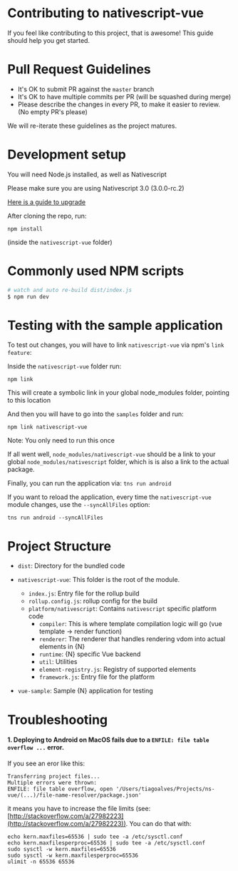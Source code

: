 # Contributing to nativescript-vue

If you feel like contributing to this project, that is awesome! This guide should help you get started.

# Pull Request Guidelines

- It's OK to submit PR against the `master` branch
- It's OK to have multiple commits per PR (will be squashed during merge)
- Please describe the changes in every PR, to make it easier to review. (No empty PR's please)

We will re-iterate these guidelines as the project matures.

# Development setup
You will need Node.js installed, as well as Nativescript

Please make sure you are using Nativescript 3.0 (3.0.0-rc.2)

[Here is a guide to upgrade](https://www.nativescript.org/blog/nativescript-3.0-release-candidate-available-today)

After cloning the repo, run:

`npm install`

(inside the `nativescript-vue` folder)

# Commonly used NPM scripts

```bash
# watch and auto re-build dist/index.js
$ npm run dev
```

# Testing with the sample application

To test out changes, you will have to link `nativescript-vue` via npm's `link feature`:

Inside the `nativescript-vue` folder run:

`npm link`

This will create a symbolic link in your global node_modules folder, pointing to this location

And then you will have to go into the `samples` folder and run:

`npm link nativescript-vue`

Note: You only need to run this once

If all went well, `node_modules/nativescript-vue` should be a link to your global `node_modules/nativescript` folder, which is is also a link to the actual package.

Finally, you can run the application via:
`tns run android`

If you want to reload the application, every time the `nativescript-vue` module changes, use the `--syncAllFiles` option:

`tns run android --syncAllFiles`

# Project Structure

- `dist`: Directory for the bundled code
- `nativescript-vue`: This folder is the root of the module.
  - `index.js`: Entry file for the rollup build
  - `rollup.config.js`: rollup config for the build
  - `platform/nativescript`: Contains `nativescript` specific platform code
    - `compiler`: This is where template compilation logic will go (vue template -> render function)
    - `renderer`: The renderer that handles rendering vdom into actual elements in {N}
    - `runtime`: {N} specific Vue backend
    - `util`: Utilities
    - `element-registry.js`: Registry of supported elements
    - `framework.js`: Entry file for the platform

- `vue-sample`: Sample {N} application for testing

# Troubleshooting

#### 1. Deploying to Android on MacOS fails due to a `ENFILE: file table overflow ...` error.
If you see an eror like this:
```
Transferring project files...
Multiple errors were thrown:
ENFILE: file table overflow, open '/Users/tiagoalves/Projects/ns-vue/(...)/file-name-resolver/package.json'
```
it means you have to increase the file limits (see: [http://stackoverflow.com/a/27982223](http://stackoverflow.com/a/27982223)). You can do that with:
```
echo kern.maxfiles=65536 | sudo tee -a /etc/sysctl.conf
echo kern.maxfilesperproc=65536 | sudo tee -a /etc/sysctl.conf
sudo sysctl -w kern.maxfiles=65536
sudo sysctl -w kern.maxfilesperproc=65536
ulimit -n 65536 65536
```

